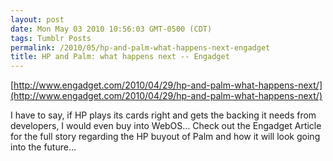```yaml
---
layout: post
date: Mon May 03 2010 10:56:03 GMT-0500 (CDT)
tags: Tumblr Posts
permalink: /2010/05/hp-and-palm-what-happens-next-engadget
title: HP and Palm: what happens next -- Engadget
---
```


[http://www.engadget.com/2010/04/29/hp-and-palm-what-happens-next/](http://www.engadget.com/2010/04/29/hp-and-palm-what-happens-next/)

I have to say, if HP plays its cards right and gets the backing it needs from developers, I would even buy into WebOS… Check out the Engadget Article for the full story regarding the HP buyout of Palm and how it will look going into the future…
